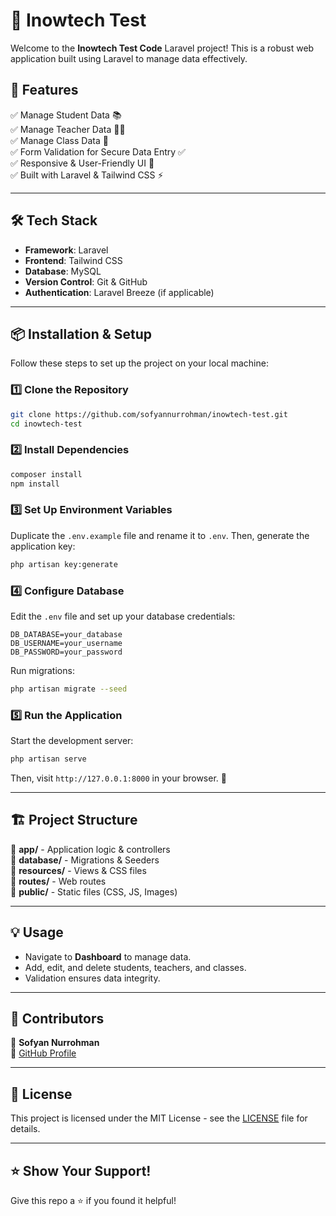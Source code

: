 # 📌 Inowtech Test

Welcome to the **Inowtech Test Code** Laravel project! This is a robust web application built using Laravel to manage data effectively.

## 🚀 Features

✅ Manage Student Data 📚  
✅ Manage Teacher Data 👨‍🏫  
✅ Manage Class Data 🏫  
✅ Form Validation for Secure Data Entry ✅  
✅ Responsive & User-Friendly UI 🎨  
✅ Built with Laravel & Tailwind CSS ⚡  

---

## 🛠️ Tech Stack

- **Framework**: Laravel  
- **Frontend**: Tailwind CSS  
- **Database**: MySQL  
- **Version Control**: Git & GitHub  
- **Authentication**: Laravel Breeze (if applicable)  

---

## 📦 Installation & Setup

Follow these steps to set up the project on your local machine:

### 1️⃣ Clone the Repository
```bash
git clone https://github.com/sofyannurrohman/inowtech-test.git
cd inowtech-test
```

### 2️⃣ Install Dependencies
```bash
composer install
npm install
```

### 3️⃣ Set Up Environment Variables
Duplicate the `.env.example` file and rename it to `.env`.
Then, generate the application key:
```bash
php artisan key:generate
```

### 4️⃣ Configure Database
Edit the `.env` file and set up your database credentials:
```
DB_DATABASE=your_database
DB_USERNAME=your_username
DB_PASSWORD=your_password
```
Run migrations:
```bash
php artisan migrate --seed
```

### 5️⃣ Run the Application
Start the development server:
```bash
php artisan serve
```
Then, visit `http://127.0.0.1:8000` in your browser. 🎉

---

## 🏗️ Project Structure

📂 **app/** - Application logic & controllers  
📂 **database/** - Migrations & Seeders  
📂 **resources/** - Views & CSS files  
📂 **routes/** - Web routes  
📂 **public/** - Static files (CSS, JS, Images)  

---

## 💡 Usage

- Navigate to **Dashboard** to manage data.
- Add, edit, and delete students, teachers, and classes.
- Validation ensures data integrity.

---

## 👥 Contributors
👤 **Sofyan Nurrohman**  
🔗 [GitHub Profile](https://github.com/sofyannurrohman)  

---

## 📜 License
This project is licensed under the MIT License - see the [LICENSE](LICENSE) file for details.

---

## ⭐ Show Your Support!
Give this repo a ⭐ if you found it helpful!
